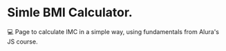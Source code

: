 # Simle BMI Calculator.
💻 Page to calculate IMC in a simple way, using fundamentals from Alura's JS course.
